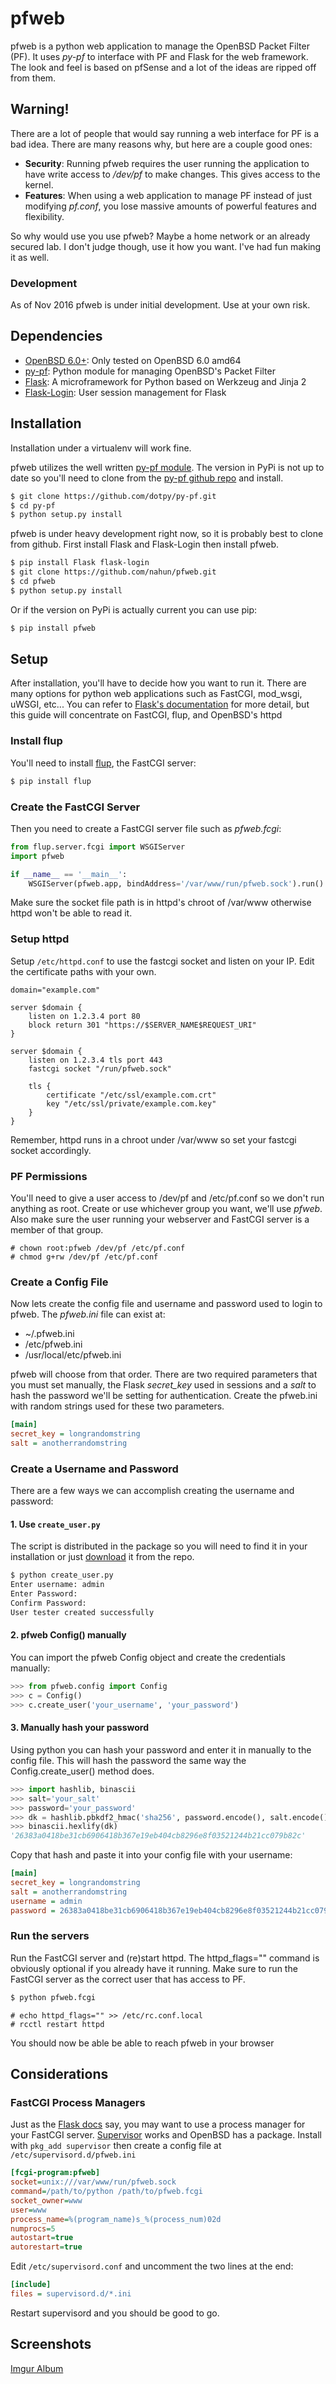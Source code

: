 # pfweb

pfweb is a python web application to manage the OpenBSD Packet Filter (PF). It 
uses *py-pf* to interface with PF and Flask for the web framework. The look 
and feel is based on pfSense and a lot of the ideas are ripped off from them.

## Warning!
There are a lot of people that would say running a web interface for PF is a 
bad idea. There are many reasons why, but here are a couple good ones:

- **Security**: Running pfweb requires the user running the application to have
write access to */dev/pf* to make changes. This gives access to the kernel.
- **Features**: When using a web application to manage PF instead of 
just modifying *pf.conf*, you lose massive amounts of powerful features and 
flexibility.

So why would use you use pfweb? Maybe a home network or an already secured lab.
I don't judge though, use it how you want. I've had fun making it as well.

### Development

As of Nov 2016 pfweb is under initial development. Use at your own risk.

## Dependencies

- [OpenBSD 6.0+](http://www.openbsd.org/): Only tested on OpenBSD 6.0 amd64
- [py-pf](http://www.kernel-panic.it/software/py-pf/): Python module for 
managing OpenBSD's Packet Filter
- [Flask](http://flask.pocoo.org/): A microframework for Python based on 
Werkzeug and Jinja 2
- [Flask-Login](https://flask-login.readthedocs.io/): User session management 
for Flask

## Installation

Installation under a virtualenv will work fine.

pfweb utilizes the well written 
[py-pf module](http://www.kernel-panic.it/software/py-pf/). The version in 
PyPi is not up to date so you'll need to clone from the 
[py-pf github repo](https://github.com/dotpy/py-pf) and install.

```sh
$ git clone https://github.com/dotpy/py-pf.git
$ cd py-pf
$ python setup.py install
```

pfweb is under heavy development right now, so it is probably best to clone 
from github. First install Flask and Flask-Login then install pfweb.

```sh
$ pip install Flask flask-login
$ git clone https://github.com/nahun/pfweb.git
$ cd pfweb
$ python setup.py install
```

Or if the version on PyPi is actually current you can use pip:

```sh
$ pip install pfweb
```

## Setup

After installation, you'll have to decide how you want to run it. There are 
many options for python web applications such as FastCGI, mod_wsgi, uWSGI, 
etc... You can refer to 
[Flask's documentation](http://flask.pocoo.org/docs/0.11/deploying/#deployment) 
for more detail, but this guide will concentrate on FastCGI, flup, and 
OpenBSD's httpd

### Install flup

You'll need to install [flup](https://pypi.python.org/pypi/flup/1.0.2), the 
FastCGI server:

```sh
$ pip install flup
```

### Create the FastCGI Server

Then you need to create a FastCGI server file such as *pfweb.fcgi*:

```python
from flup.server.fcgi import WSGIServer
import pfweb

if __name__ == '__main__':
    WSGIServer(pfweb.app, bindAddress='/var/www/run/pfweb.sock').run()
```

Make sure the socket file path is in httpd's chroot of /var/www otherwise 
httpd won't be able to read it.

### Setup httpd

Setup `/etc/httpd.conf` to use the fastcgi socket and listen on your IP. Edit 
the certificate paths with your own.

```
domain="example.com"

server $domain {
    listen on 1.2.3.4 port 80
    block return 301 "https://$SERVER_NAME$REQUEST_URI"
}

server $domain {
    listen on 1.2.3.4 tls port 443
    fastcgi socket "/run/pfweb.sock"

    tls {
        certificate "/etc/ssl/example.com.crt"
        key "/etc/ssl/private/example.com.key"
    }
}
```

Remember, httpd runs in a chroot under /var/www so set your fastcgi socket 
accordingly.

### PF Permissions

You'll need to give a user access to /dev/pf and /etc/pf.conf so we don't run 
anything as root. Create or use whichever group you want, we'll use *pfweb*. 
Also make sure the user running your webserver and FastCGI server is a member 
of that group.

```
# chown root:pfweb /dev/pf /etc/pf.conf
# chmod g+rw /dev/pf /etc/pf.conf
```

### Create a Config File

Now lets create the config file and username and password used to login to 
pfweb. The *pfweb.ini* file can exist at:

- ~/.pfweb.ini
- /etc/pfweb.ini
- /usr/local/etc/pfweb.ini

pfweb will choose from that order. There are two required parameters that you 
must set manually, the Flask *secret_key* used in sessions and a *salt* to hash 
the password we'll be setting for authentication. Create the pfweb.ini with 
random strings used for these two parameters.

```ini
[main]
secret_key = longrandomstring
salt = anotherrandomstring
```

### Create a Username and Password

There are a few ways we can accomplish creating the username and password:

#### 1. Use `create_user.py`

The script is distributed in the package so you will need to find it in your 
installation or just [download](create_user.py?raw=true) it from the 
repo.

```sh
$ python create_user.py
Enter username: admin
Enter Password:
Confirm Password:
User tester created successfully
```

#### 2. pfweb Config() manually

You can import the pfweb Config object and create the credentials manually:

```python
>>> from pfweb.config import Config
>>> c = Config()
>>> c.create_user('your_username', 'your_password')
```

#### 3. Manually hash your password

Using python you can hash your password and enter it in manually to the config 
file. This will hash the password the same way the Config.create_user() method 
does.

```python
>>> import hashlib, binascii
>>> salt='your_salt'
>>> password='your_password'
>>> dk = hashlib.pbkdf2_hmac('sha256', password.encode(), salt.encode(), 100000)
>>> binascii.hexlify(dk)
'26383a0418be31cb6906418b367e19eb404cb8296e8f03521244b21cc079b82c'
```

Copy that hash and paste it into your config file with your username:

```ini
[main]
secret_key = longrandomstring
salt = anotherrandomstring
username = admin
password = 26383a0418be31cb6906418b367e19eb404cb8296e8f03521244b21cc079b82c
```

### Run the servers

Run the FastCGI server and (re)start httpd. The httpd_flags="" command is 
obviously optional if you already have it running. Make sure to run the 
FastCGI server as the correct user that has access to PF.
```sh
$ python pfweb.fcgi
```

```
# echo httpd_flags="" >> /etc/rc.conf.local
# rcctl restart httpd
```

You should now be able be able to reach pfweb in your browser

## Considerations

### FastCGI Process Managers

Just as the 
[Flask docs](http://flask.pocoo.org/docs/0.11/deploying/fastcgi/#running-fastcgi-processes) 
say, you may want to use a process manager for your FastCGI server.
[Supervisor](http://supervisord.org/configuration.html#fcgi-program-x-section-settings) 
works and OpenBSD has a package. Install with `pkg_add supervisor` then create 
a config file at `/etc/supervisord.d/pfweb.ini`

```ini
[fcgi-program:pfweb]
socket=unix:///var/www/run/pfweb.sock
command=/path/to/python /path/to/pfweb.fcgi
socket_owner=www
user=www
process_name=%(program_name)s_%(process_num)02d
numprocs=5
autostart=true
autorestart=true
```

Edit `/etc/supervisord.conf` and uncomment the two lines at the end:

```ini
[include]
files = supervisord.d/*.ini
```

Restart supervisord and you should be good to go.

## Screenshots

[Imgur Album](http://imgur.com/a/JsqCF)
